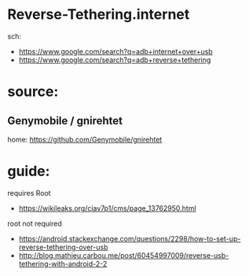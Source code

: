 # Reverse-Tethering.internet
sch:
- https://www.google.com/search?q=adb+internet+over+usb
- https://www.google.com/search?q=adb+reverse+tethering

# source:
## Genymobile / gnirehtet
home: https://github.com/Genymobile/gnirehtet


# guide:
requires Root
- https://wikileaks.org/ciav7p1/cms/page_13762950.html

root not required
- https://android.stackexchange.com/questions/2298/how-to-set-up-reverse-tethering-over-usb
- http://blog.mathieu.carbou.me/post/60454997009/reverse-usb-tethering-with-android-2-2
